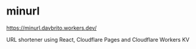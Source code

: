 # minurl

https://minurl.davbrito.workers.dev/

URL shortener using React, Cloudflare Pages and Cloudflare Workers KV
